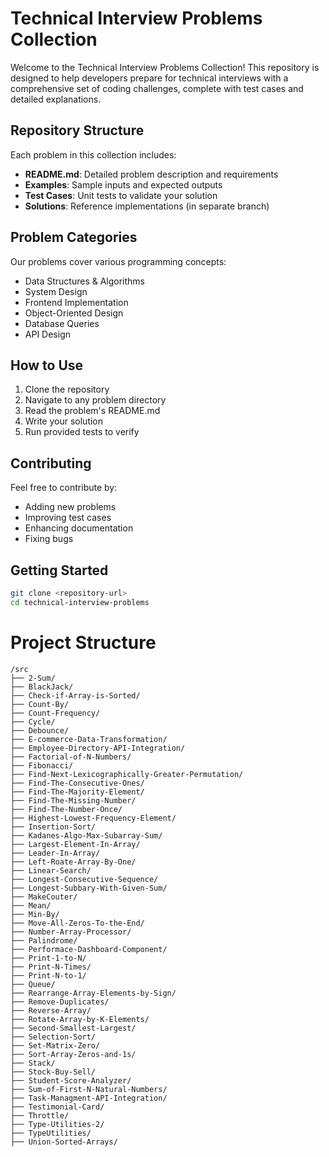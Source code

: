 # Technical Interview Problems Collection

Welcome to the Technical Interview Problems Collection! This repository is designed to help developers prepare for technical interviews with a comprehensive set of coding challenges, complete with test cases and detailed explanations.

## Repository Structure

Each problem in this collection includes:

- **README.md**: Detailed problem description and requirements
- **Examples**: Sample inputs and expected outputs
- **Test Cases**: Unit tests to validate your solution
- **Solutions**: Reference implementations (in separate branch)

## Problem Categories

Our problems cover various programming concepts:

- Data Structures & Algorithms
- System Design
- Frontend Implementation
- Object-Oriented Design
- Database Queries
- API Design

## How to Use

1. Clone the repository
2. Navigate to any problem directory
3. Read the problem's README.md
4. Write your solution
5. Run provided tests to verify

## Contributing

Feel free to contribute by:

- Adding new problems
- Improving test cases
- Enhancing documentation
- Fixing bugs

## Getting Started

```bash
git clone <repository-url>
cd technical-interview-problems
```

# Project Structure

```
/src
├── 2-Sum/
├── BlackJack/
├── Check-if-Array-is-Sorted/
├── Count-By/
├── Count-Frequency/
├── Cycle/
├── Debounce/
├── E-commerce-Data-Transformation/
├── Employee-Directory-API-Integration/
├── Factorial-of-N-Numbers/
├── Fibonacci/
├── Find-Next-Lexicographically-Greater-Permutation/
├── Find-The-Consecutive-Ones/
├── Find-The-Majority-Element/
├── Find-The-Missing-Number/
├── Find-The-Number-Once/
├── Highest-Lowest-Frequency-Element/
├── Insertion-Sort/
├── Kadanes-Algo-Max-Subarray-Sum/
├── Largest-Element-In-Array/
├── Leader-In-Array/
├── Left-Roate-Array-By-One/
├── Linear-Search/
├── Longest-Consecutive-Sequence/
├── Longest-Subbary-With-Given-Sum/
├── MakeCouter/
├── Mean/
├── Min-By/
├── Move-All-Zeros-To-the-End/
├── Number-Array-Processor/
├── Palindrome/
├── Performace-Dashboard-Component/
├── Print-1-to-N/
├── Print-N-Times/
├── Print-N-to-1/
├── Queue/
├── Rearrange-Array-Elements-by-Sign/
├── Remove-Duplicates/
├── Reverse-Array/
├── Rotate-Array-by-K-Elements/
├── Second-Smallest-Largest/
├── Selection-Sort/
├── Set-Matrix-Zero/
├── Sort-Array-Zeros-and-1s/
├── Stack/
├── Stock-Buy-Sell/
├── Student-Score-Analyzer/
├── Sum-of-First-N-Natural-Numbers/
├── Task-Managment-API-Integration/
├── Testimonial-Card/
├── Throttle/
├── Type-Utilities-2/
├── TypeUtilities/
├── Union-Sorted-Arrays/
```
